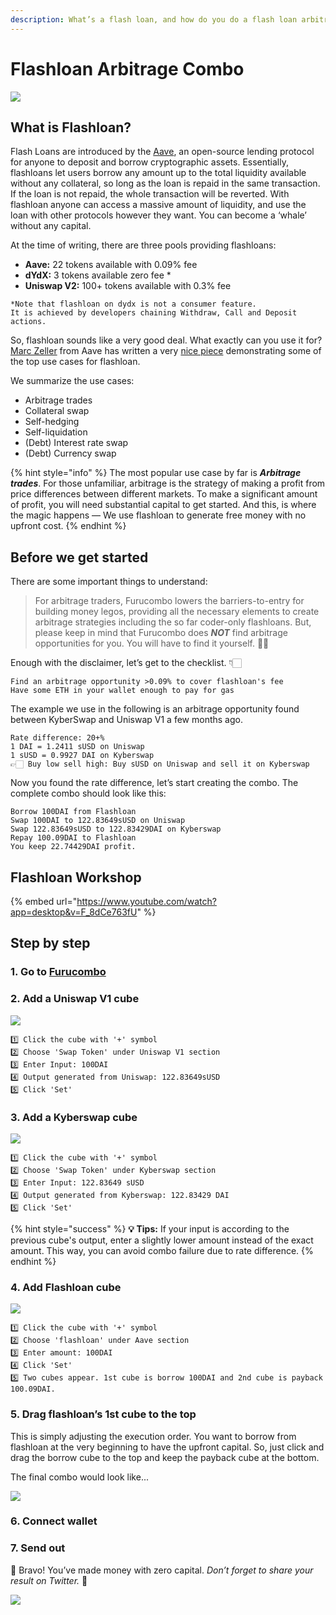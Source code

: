 ```yaml
---
description: What’s a flash loan, and how do you do a flash loan arbitrage with no coding?
---
```


# Flashloan Arbitrage Combo

![](<../../.gitbook/assets/image (13).png>)

## **What is Flashloan?** <a href="#256b" id="256b"></a>

Flash Loans are introduced by the [Aave](https://app.aave.com/home), an open-source lending protocol for anyone to deposit and borrow cryptographic assets. Essentially, flashloans let users borrow any amount up to the total liquidity available without any collateral, so long as the loan is repaid in the same transaction. If the loan is not repaid, the whole transaction will be reverted. With flashloan anyone can access a massive amount of liquidity, and use the loan with other protocols however they want. You can become a ‘whale’ without any capital.

At the time of writing, there are three pools providing flashloans:

* **Aave:** 22 tokens available with 0.09% fee
* **dYdX:** 3 tokens available zero fee \*
* **Uniswap V2:** 100+ tokens available with 0.3% fee

```
*Note that flashloan on dydx is not a consumer feature. 
It is achieved by developers chaining Withdraw, Call and Deposit actions.
```

So, flashloan sounds like a very good deal. What exactly can you use it for? [Marc Zeller](https://twitter.com/lemiscate) from Aave has written a very [nice piece](https://medium.com/aave/sneak-peek-at-flash-loans-f2b28a394d62) demonstrating some of the top use cases for flashloan.

We summarize the use cases:

* Arbitrage trades
* Collateral swap
* Self-hedging
* Self-liquidation
* (Debt) Interest rate swap
* (Debt) Currency swap

{% hint style="info" %}
The most popular use case by far is _**Arbitrage trades**_. For those unfamiliar, arbitrage is the strategy of making a profit from price differences between different markets. To make a significant amount of profit, you will need substantial capital to get started. And this, is where the magic happens — We use flashloan to generate free money with no upfront cost.
{% endhint %}

## Before we get started <a href="#65e4" id="65e4"></a>

There are some important things to understand:

> For arbitrage traders, Furucombo lowers the barriers-to-entry for building money legos, providing all the necessary elements to create arbitrage strategies including the so far coder-only flashloans. But, please keep in mind that Furucombo does _**NOT**_ find arbitrage opportunities for you. You will have to find it yourself. ✊🏻

Enough with the disclaimer, let’s get to the checklist. 👇🏻

```
Find an arbitrage opportunity >0.09% to cover flashloan's fee
Have some ETH in your wallet enough to pay for gas
```

The example we use in the following is an arbitrage opportunity found between KyberSwap and Uniswap V1 a few months ago.

```
Rate difference: 20+%
1 DAI = 1.2411 sUSD on Uniswap
1 sUSD = 0.9927 DAI on Kyberswap
👉🏻 Buy low sell high: Buy sUSD on Uniswap and sell it on Kyberswap
```

Now you found the rate difference, let’s start creating the combo. The complete combo should look like this:

```
Borrow 100DAI from Flashloan
Swap 100DAI to 122.83649sUSD on Uniswap
Swap 122.83649sUSD to 122.83429DAI on Kyberswap
Repay 100.09DAI to Flashloan
You keep 22.74429DAI profit.
```

## Flashloan Workshop <a href="#29f4" id="29f4"></a>

{% embed url="https://www.youtube.com/watch?app=desktop&v=F_8dCe763fU" %}

## Step by step <a href="#29f4" id="29f4"></a>

### 1. Go to [Furucombo](https://furucombo.app/) <a href="#9194" id="9194"></a>

### 2. Add a Uniswap V1 cube <a href="#126f" id="126f"></a>

![](<../../.gitbook/assets/uni v1.png>)

```
1️⃣ Click the cube with '+' symbol 
2️⃣ Choose 'Swap Token' under Uniswap V1 section
3️⃣ Enter Input: 100DAI
4️⃣ Output generated from Uniswap: 122.83649sUSD
5️⃣ Click 'Set'
```

### 3. Add a Kyberswap cube <a href="#dcdb" id="dcdb"></a>

![](../../.gitbook/assets/kyber.png)

```
1️⃣ Click the cube with '+' symbol 
2️⃣ Choose 'Swap Token' under Kyberswap section
3️⃣ Enter Input: 122.83649 sUSD
4️⃣ Output generated from Kyberswap: 122.83429 DAI
5️⃣ Click 'Set'
```

{% hint style="success" %}
**💡 Tips:** If your input is according to the previous cube's output, enter a slightly lower amount instead of the exact amount. This way, you can avoid combo failure due to rate difference.
{% endhint %}

### 4. Add Flashloan cube <a href="#de6a" id="de6a"></a>

![](../../.gitbook/assets/flashloan.png)

```
1️⃣ Click the cube with '+' symbol 
2️⃣ Choose 'flashloan' under Aave section
3️⃣ Enter amount: 100DAI
4️⃣ Click 'Set'
5️⃣ Two cubes appear. 1st cube is borrow 100DAI and 2nd cube is payback 100.09DAI.
```

### 5. Drag flashloan’s 1st cube to the top <a href="#81e4" id="81e4"></a>

This is simply adjusting the execution order. You want to borrow from flashloan at the very beginning to have the upfront capital. So, just click and drag the borrow cube to the top and keep the payback cube at the bottom.

The final combo would look like...

![](../../.gitbook/assets/arb.png)

### 6. Connect wallet <a href="#72ba" id="72ba"></a>

### 7. Send out <a href="#a283" id="a283"></a>

🎉 Bravo! You’ve made money with zero capital. _Don’t forget to share your result on Twitter._ 🎉

![](../../.gitbook/assets/0\_Kfym6hUWLOi4tXxA.gif)
